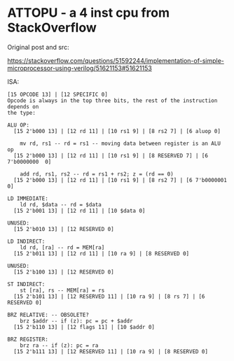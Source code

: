 # ATTOPU - a 4 inst cpu from StackOverflow

Original post and src:

https://stackoverflow.com/questions/51592244/implementation-of-simple-microprocessor-using-verilog/51621153#51621153

ISA:

```
[15 OPCODE 13] | [12 SPECIFIC 0]
Opcode is always in the top three bits, the rest of the instruction depends on
the type:

ALU OP:
  [15 2'b000 13] | [12 rd 11] | [10 rs1 9] | [8 rs2 7] | [6 aluop 0]

    mv rd, rs1 -- rd = rs1 -- moving data between register is an ALU op
  [15 2'b000 13] | [12 rd 11] | [10 rs1 9] | [8 RESERVED 7] | [6 7'b0000000  0]

    add rd, rs1, rs2 -- rd = rs1 + rs2; z = (rd == 0)
  [15 2'b000 13] | [12 rd 11] | [10 rs1 9] | [8 rs2 7] | [6 7'b0000001 0]

LD IMMEDIATE:
    ld rd, $data -- rd = $data
  [15 2'b001 13] | [12 rd 11] | [10 $data 0]

UNUSED:
  [15 2'b010 13] | [12 RESERVED 0]

LD INDIRECT:
    ld rd, [ra] -- rd = MEM[ra]
  [15 2'b011 13] | [12 rd 11] | [10 ra 9] | [8 RESERVED 0]

UNUSED:
  [15 2'b100 13] | [12 RESERVED 0]

ST INDIRECT:
    st [ra], rs -- MEM[ra] = rs
  [15 2'b101 13] | [12 RESERVED 11] | [10 ra 9] | [8 rs 7] | [6 RESERVED 0]

BRZ RELATIVE: -- OBSOLETE?
    brz $addr -- if (z): pc = pc + $addr
  [15 2'b110 13] | [12 flags 11] | [10 $addr 0]

BRZ REGISTER:
    brz ra -- if (z): pc = ra
  [15 2'b111 13] | [12 RESERVED 11] | [10 ra 9] | [8 RESERVED 0]
```
